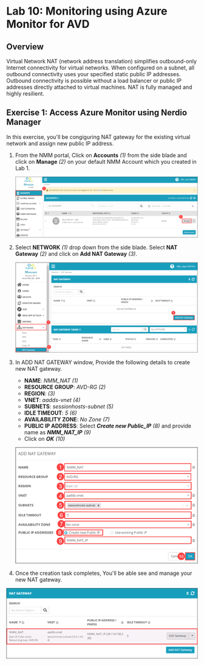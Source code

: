 # Lab 10: Monitoring using Azure Monitor for AVD

## Overview

Virtual Network NAT (network address translation) simplifies outbound-only Internet connectivity for virtual networks. When configured on a subnet, all outbound connectivity uses your specified static public IP addresses. Outbound connectivity is possible without a load balancer or public IP addresses directly attached to virtual machines. NAT is fully managed and highly resilient.

## Exercise 1: Access Azure Monitor using Nerdio Manager

In this exercise, you'll be congiguring NAT gateway for the existing virtual network and assign new public IP address.

1. From the NMM portal, Click on **Accounts** *(1)* from the side blade and click on **Manage** *(2)* on your default NMM Account which you created in Lab 1.

   ![](media/2s1.png)
   
1. Select **NETWORK** *(1)* drop down from the side blade. Select **NAT Gateway** *(2)* and click on **Add NAT Gateway** *(3)*.

   ![](media/10s1.png)
   
1. In ADD NAT GATEWAY window, Provide the following details to create new NAT gateway.

   - **NAME**: *NMM_NAT (1)*
   - **RESOURCE GROUP**: *AVD-RG (2)*
   - **REGION**: *<inject key="Resource group Location" /> (3)*
   - **VNET**: *aadds-vnet (4)*
   - **SUBNETS**: *sessionhosts-subnet (5)*
   - **IDLE TIMEOUT**: *5 (6)*
   - **AVAILABILITY ZONE**: *No Zone (7)*
   - **PUBLIC IP ADDRESS**: Select ***Create new Public_IP*** *(8)* and provide name as ***NMM_NAT_IP*** *(9)*
   - Click on ***OK*** *(10)*

   ![](media/10s2.png)
   
1. Once the creation task completes, You'll be able see and manage your new NAT gateway.

  ![](media/10s3.png)
